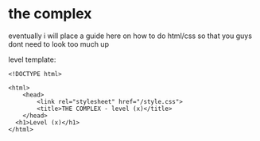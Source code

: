 # the complex

eventually i will place a guide here on how to do html/css so that you guys dont need to look too much up




level template:
```
<!DOCTYPE html>

<html>
	<head>
		<link rel="stylesheet" href="/style.css">
		<title>THE COMPLEX - level (x)</title>
	</head>
  <h1>Level (x)</h1>
</html>
```
